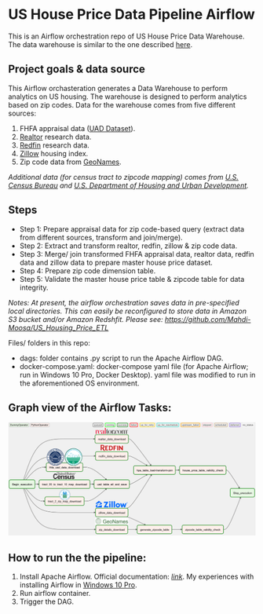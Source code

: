 # US House Price Data Pipeline Airflow

This is an Airflow orchestration repo of US House Price Data Warehouse. The data warehouse is similar to the one described [here](https://github.com/Mahdi-Moosa/US_Housing_Price_ETL).

## Project goals & data source 

This Airflow orchasteration generates a Data Warehouse to perform analytics on US housing. The warehouse is designed to perform analytics based on zip codes. Data for the warehouse comes from five different sources:
1. FHFA appraisal data ([UAD Dataset](https://www.fhfa.gov/DataTools/Pages/UAD-Dashboards.aspx)).
2. [Realtor](https://www.realtor.com/research/data/) research data.
3. [Redfin](https://www.redfin.com/news/data-center/) research data.
4. [Zillow](https://www.zillow.com/research/data/) housing index.
5. Zip code data from [GeoNames](http://download.geonames.org/export/zip/).

*Additional data (for census tract to zipcode mapping) comes from [U.S. Census Bureau](https://www.census.gov/) and [U.S. Department of
Housing and Urban Development](https://www.hud.gov/).*

## Steps
* Step 1: Prepare appraisal data for zip code-based query (extract data from different sources, transform and join/merge).
* Step 2: Extract and transform realtor, redfin, zillow & zip code data.
* Step 3: Merge/ join transformed FHFA appraisal data, realtor data, redfin data and zillow data to prepare master house price dataset.
* Step 4: Prepare zip code dimension table.
* Step 5: Validate the master house price table & zipcode table for data integrity.

*Notes: At present, the airflow orchestration saves data in pre-specified local directories. This can easily be reconfigured to store data in Amazon S3 bucket and/or Amazon Redshfit. Please see: https://github.com/Mahdi-Moosa/US_Housing_Price_ETL*

Files/ folders in this repo: 
* dags: folder contains .py script to run the Apache Airflow DAG.
* docker-compose.yaml: docker-compose yaml file (for Apache Airflow; run in Windows 10 Pro, Docker Desktop). yaml file was modified to run in the aforementioned OS environment. 

## Graph view of the Airflow Tasks:

![My Image](images/Airflow_Scheme.png)

## How to run the the pipeline:
1. Install Apache Airflow. Official documentation: [*link*](https://airflow.apache.org/docs/apache-airflow/2.2.1/start/docker.html). My experiences with  installing Airflow in [Windows 10 Pro](https://mahdimoosa.substack.com/p/airflow-in-windows-10-pro-docker). 
2. Run airflow container.
3. Trigger the DAG.
